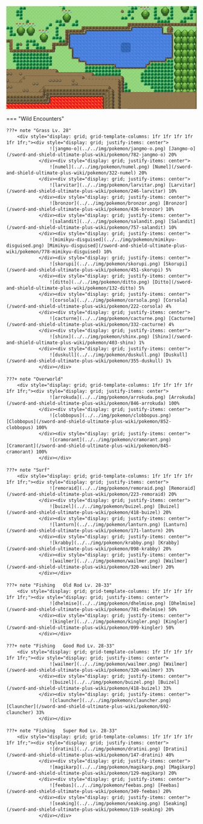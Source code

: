 <img src="../../img/routes/Wild Area 4 North.png" alt="Wild Area 4 North"/>

=== "Wild Encounters"


	???+ note "Grass Lv. 28"
		<div style="display: grid; grid-template-columns: 1fr 1fr 1fr 1fr 1fr 1fr;"><div style="display: grid; justify-items: center">
                    ![jangmo-o](../../img/pokemon/jangmo-o.png) [Jangmo-o](/sword-and-shield-ultimate-plus-wiki/pokemon/782-jangmo-o) 20%
                </div><div style="display: grid; justify-items: center">
                    ![numel](../../img/pokemon/numel.png) [Numel](/sword-and-shield-ultimate-plus-wiki/pokemon/322-numel) 20%
                </div><div style="display: grid; justify-items: center">
                    ![larvitar](../../img/pokemon/larvitar.png) [Larvitar](/sword-and-shield-ultimate-plus-wiki/pokemon/246-larvitar) 10%
                </div><div style="display: grid; justify-items: center">
                    ![bronzor](../../img/pokemon/bronzor.png) [Bronzor](/sword-and-shield-ultimate-plus-wiki/pokemon/436-bronzor) 10%
                </div><div style="display: grid; justify-items: center">
                    ![salandit](../../img/pokemon/salandit.png) [Salandit](/sword-and-shield-ultimate-plus-wiki/pokemon/757-salandit) 10%
                </div><div style="display: grid; justify-items: center">
                    ![mimikyu-disguised](../../img/pokemon/mimikyu-disguised.png) [Mimikyu-disguised](/sword-and-shield-ultimate-plus-wiki/pokemon/778-mimikyu-disguised) 10%
                </div><div style="display: grid; justify-items: center">
                    ![skorupi](../../img/pokemon/skorupi.png) [Skorupi](/sword-and-shield-ultimate-plus-wiki/pokemon/451-skorupi) 5%
                </div><div style="display: grid; justify-items: center">
                    ![ditto](../../img/pokemon/ditto.png) [Ditto](/sword-and-shield-ultimate-plus-wiki/pokemon/132-ditto) 5%
                </div><div style="display: grid; justify-items: center">
                    ![corsola](../../img/pokemon/corsola.png) [Corsola](/sword-and-shield-ultimate-plus-wiki/pokemon/222-corsola) 4%
                </div><div style="display: grid; justify-items: center">
                    ![cacturne](../../img/pokemon/cacturne.png) [Cacturne](/sword-and-shield-ultimate-plus-wiki/pokemon/332-cacturne) 4%
                </div><div style="display: grid; justify-items: center">
                    ![shinx](../../img/pokemon/shinx.png) [Shinx](/sword-and-shield-ultimate-plus-wiki/pokemon/403-shinx) 1%
                </div><div style="display: grid; justify-items: center">
                    ![duskull](../../img/pokemon/duskull.png) [Duskull](/sword-and-shield-ultimate-plus-wiki/pokemon/355-duskull) 1%
                </div></div>

	???+ note "Overworld"
		<div style="display: grid; grid-template-columns: 1fr 1fr 1fr 1fr 1fr 1fr;"><div style="display: grid; justify-items: center">
                    ![arrokuda](../../img/pokemon/arrokuda.png) [Arrokuda](/sword-and-shield-ultimate-plus-wiki/pokemon/846-arrokuda) 100%
                </div><div style="display: grid; justify-items: center">
                    ![clobbopus](../../img/pokemon/clobbopus.png) [Clobbopus](/sword-and-shield-ultimate-plus-wiki/pokemon/852-clobbopus) 100%
                </div><div style="display: grid; justify-items: center">
                    ![cramorant](../../img/pokemon/cramorant.png) [Cramorant](/sword-and-shield-ultimate-plus-wiki/pokemon/845-cramorant) 100%
                </div></div>

	???+ note "Surf"
		<div style="display: grid; grid-template-columns: 1fr 1fr 1fr 1fr 1fr 1fr;"><div style="display: grid; justify-items: center">
                    ![remoraid](../../img/pokemon/remoraid.png) [Remoraid](/sword-and-shield-ultimate-plus-wiki/pokemon/223-remoraid) 20%
                </div><div style="display: grid; justify-items: center">
                    ![buizel](../../img/pokemon/buizel.png) [Buizel](/sword-and-shield-ultimate-plus-wiki/pokemon/418-buizel) 20%
                </div><div style="display: grid; justify-items: center">
                    ![lanturn](../../img/pokemon/lanturn.png) [Lanturn](/sword-and-shield-ultimate-plus-wiki/pokemon/171-lanturn) 20%
                </div><div style="display: grid; justify-items: center">
                    ![krabby](../../img/pokemon/krabby.png) [Krabby](/sword-and-shield-ultimate-plus-wiki/pokemon/098-krabby) 20%
                </div><div style="display: grid; justify-items: center">
                    ![wailmer](../../img/pokemon/wailmer.png) [Wailmer](/sword-and-shield-ultimate-plus-wiki/pokemon/320-wailmer) 20%
                </div></div>

	???+ note "Fishing   Old Rod Lv. 28-33"
		<div style="display: grid; grid-template-columns: 1fr 1fr 1fr 1fr 1fr 1fr;"><div style="display: grid; justify-items: center">
                    ![dhelmise](../../img/pokemon/dhelmise.png) [Dhelmise](/sword-and-shield-ultimate-plus-wiki/pokemon/781-dhelmise) 50%
                </div><div style="display: grid; justify-items: center">
                    ![kingler](../../img/pokemon/kingler.png) [Kingler](/sword-and-shield-ultimate-plus-wiki/pokemon/099-kingler) 50%
                </div></div>

	???+ note "Fishing   Good Rod Lv. 28-33"
		<div style="display: grid; grid-template-columns: 1fr 1fr 1fr 1fr 1fr 1fr;"><div style="display: grid; justify-items: center">
                    ![wailmer](../../img/pokemon/wailmer.png) [Wailmer](/sword-and-shield-ultimate-plus-wiki/pokemon/320-wailmer) 33%
                </div><div style="display: grid; justify-items: center">
                    ![buizel](../../img/pokemon/buizel.png) [Buizel](/sword-and-shield-ultimate-plus-wiki/pokemon/418-buizel) 33%
                </div><div style="display: grid; justify-items: center">
                    ![clauncher](../../img/pokemon/clauncher.png) [Clauncher](/sword-and-shield-ultimate-plus-wiki/pokemon/692-clauncher) 33%
                </div></div>

	???+ note "Fishing   Super Rod Lv. 28-33"
		<div style="display: grid; grid-template-columns: 1fr 1fr 1fr 1fr 1fr 1fr;"><div style="display: grid; justify-items: center">
                    ![dratini](../../img/pokemon/dratini.png) [Dratini](/sword-and-shield-ultimate-plus-wiki/pokemon/147-dratini) 40%
                </div><div style="display: grid; justify-items: center">
                    ![magikarp](../../img/pokemon/magikarp.png) [Magikarp](/sword-and-shield-ultimate-plus-wiki/pokemon/129-magikarp) 20%
                </div><div style="display: grid; justify-items: center">
                    ![feebas](../../img/pokemon/feebas.png) [Feebas](/sword-and-shield-ultimate-plus-wiki/pokemon/349-feebas) 20%
                </div><div style="display: grid; justify-items: center">
                    ![seaking](../../img/pokemon/seaking.png) [Seaking](/sword-and-shield-ultimate-plus-wiki/pokemon/119-seaking) 20%
                </div></div>



